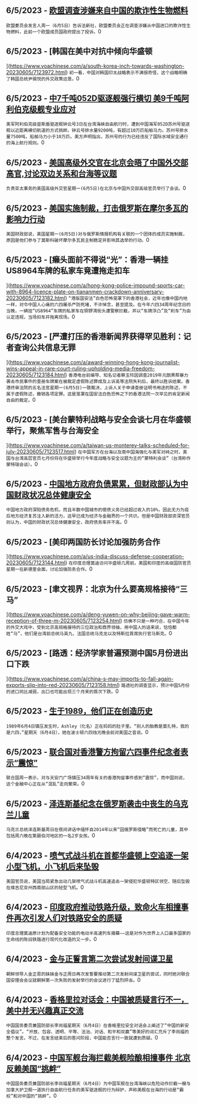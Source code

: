 
  ## 6/5/2023 - [欧盟调查涉嫌来自中国的欺诈性生物燃料](https://www.voachinese.com/a/eu-probes-alleged-fraudulent-biofuel-from-china-20230605/7123934.html)
 ```欧盟委员会发言人周一（6月5日）告诉法新社，欧盟委员会正在调查涉嫌从中国进口的欺诈性生物燃料，此前一个欧盟成员国政府提出了投诉。```0
  ## 6/5/2023 - [韩国在美中对抗中倾向华盛顿

](https://www.voachinese.com/a/south-korea-inch-towards-washington-20230605/7123972.html)
 ```初一看，中国对韩国印太战略表示不满很奇怪，这个战略明确了韩国总统尹锡悦的外交政策远景。```0
  ## 6/5/2023 - [中7千吨052D驱逐舰强行横切  美9千吨阿利伯克级舰专业应对](https://www.voachinese.com/a/chinese-052d-destroyer-cuts-off-u-s-arleigh-burke-class-destroyer-uss-chung-hoon-in-taiwan-strait-20230606/7123945.html)
 ```美军阿利伯克级宙斯盾驱逐舰钟云号3日在台湾海峡自由航行时，遭到中国海军052D苏州号驱逐舰以近距离横切航道的方式挑衅。钟云号排水量9200吨，有超过10万匹船舶马力。苏州号排水量7500吨，船舶马力小于10万匹。美方声明指出，苏州号的行为已经违反了国际水域安全通行的海上航行规则。```0
  ## 6/5/2023 - [美国高级外交官在北京会晤了中国外交部高官,讨论双边关系和台海等议题](https://www.voachinese.com/a/us-china-beijing-diplomats-meeting-20230605/7123946.html)
 ```负责亚太事务的美国高级外交官星期一(6月5日)在北京与中国外交部高级官员举行了会谈。```0
  ## 6/5/2023 - [美国实施制裁，打击俄罗斯在摩尔多瓦的影响力行动](https://www.voachinese.com/a/us-sanctions-target-russian-influence-campaign-in-moldova-20230605/7123818.html)
 ```美国财政部说，美国星期一(6月5日)对与俄罗斯情报机构有关联的一个团体的成员实施制裁，原因是他们参与了莫斯科破坏摩尔多瓦民主制稳定并影响其选举的行动。```0
  ## 6/5/2023 - [癞头面前不得说“光”：香港一辆挂US8964车牌的私家车竟遭拖走扣车 

](https://www.voachinese.com/a/hong-kong-police-impound-sports-car-with-8964-licence-plate-on-tiananmen-crackdown-anniversary-20230605/7123182.html)
 ```“港版国安法”白色恐怖笼罩下的香港社会，近年也像中国内地一样，对令中国人心痛的六四屠杀严防死堵，不许悼念，甚至提及。在今年六四34周年纪念日的当晚，一辆挂“US8964”车牌的私家车在铜锣湾街头遭警察拦截，并以“车牌浮凸”及“刹车”为由认定违规，当场扣车并拖离现场。```0
  ## 6/5/2023 - [严遭打压的香港新闻界获得罕见胜利：记者查询公共信息无罪

](https://www.voachinese.com/a/award-winning-hong-kong-journalist-wins-appeal-in-rare-court-ruling-upholding-media-freedom-20230605/7123184.html)
 ```香港电台前编导、知名记者蔡玉玲因调查2019年元朗黑帮暴力袭击市民事件的查册车牌案在被裁定虚假陈述罪成及上诉高等法院失利后，最终以胜诉结案。香港终审法院的五名法官星期一(6月5日)一致裁决，上诉人关于申请查册证明书用途的陈述，不属于虚假陈述，撤销各项定罪。这是笼罩在国安法白色恐怖之下的香港法院一次罕见的肯定新闻自由的裁定。```0
  ## 6/5/2023 - [美台蒙特利战略与安全会谈七月在华盛顿举行，聚焦军售与台海安全

](https://www.voachinese.com/a/taiwan-us-monterey-talks-scheduled-for-july-20230605/7123517.html)
 ```在中国军方在台海以及南中国海强化与美军对峙之时，美国与台湾高层官员七月份将在华盛顿举行今年度战略与安全议题为主的“蒙特利会谈”（台湾称作蒙特瑞会谈）。```0
  ## 6/5/2023 - [中国地方政府负债累累，但财政部认为中国财政状况总体健康安全 ](https://www.voachinese.com/a/china-s-finance-ministry-shrugs-off-concerns-over-local-government-debts-20230605/7123175.html)
 ```中国地方政府深陷债务危机，而且半数中国城市的偿债义务已经超过收入的10%，因此无力为疫后地方经济复苏注入新的活力，这早已成为经济与金融界的一个共识。但是中国财政部资深官员则认为，中国的财政状况总体健康安全，政府债务率并不高。```0
  ## 6/5/2023 - [美印两国防长讨论加强防务合作

](https://www.voachinese.com/a/us-india-discuss-defense-cooperation-20230605/7123144.html)
 ```在印度总理莫迪访问华盛顿几周前，美国和印度的高级国防官员星期一在新德里会面，讨论加强防务合作。```0
  ## 6/5/2023 - [聿文视界：北京为什么要高规格接待“三马”

](https://www.voachinese.com/a/deng-yuwen-on-why-beijing-gave-warm-reception-of-three-m-20230605/7123254.html)
 ```仿佛不只是一种巧合，在中国今年的外交大戏中，受到北京高规格接待的三位政治和商界领袖，用中国人的话来说，恰恰都姓“马”，他们是台湾前总统马英九、法国总统马克龙以及特斯拉首席执行官马斯克。```0
  ## 6/5/2023 - [路透：经济学家普遍预测中国5月份进出口下跌

](https://www.voachinese.com/a/china-s-may-imports-to-fall-again-exports-slip-into-red-20230605/7123158.html)
 ```路透社的调查显示，预计中国5月份的进口同比减弱，出口也可能出现三个月来的首次下跌。```0
  ## 6/5/2023 - [生于1989，他们正在创造历史 ](https://www.voachinese.com/a/commemorative-events-in-boston-20230604/7123010.html)
 ```1989年6月4日镇压发生时，Ashley（化名）正在妈妈的肚子里。“别人的胎教是莫扎特，我的是六四，”星期天（6月4日），她在波士顿六四烛光晚会前对美国之音说。```0
  ## 6/5/2023 - [联合国对香港警方拘留六四事件纪念者表示“震惊”](https://www.voachinese.com/a/united-nations-alarmed-by-hong-kong-june-4-detentions-20230605/7123009.html)
 ```联合国周一表示，对与天安门广场镇压34周年有关的香港拘留事件感到“震惊”，而中国则说，这个金融中心正在从“混乱”走向繁荣。```0
  ## 6/5/2023 - [泽连斯基纪念在俄罗斯袭击中丧生的乌克兰儿童](https://www.voachinese.com/a/latest-in-ukraine-zelenskyy-remembers-ukrainian-children-killed-in-russian-attacks-/7122947.html)
 ```乌克兰总统泽连斯基周日在夜间讲话中缅怀自2014年以来“因俄罗斯侵略”而死亡的儿童，其中包括周六晚在第聂伯河地区的一名2岁女孩。```0
  ## 6/4/2023 - [喷气式战斗机在首都华盛顿上空追逐一架小型飞机，小飞机后来坠毁 ](https://www.voachinese.com/a/jet-fighters-chase-small-plane-in-washington-dc-area-before-it-crashes/7122593.html)
 ```美国官员说，美国当局紧急出动几架喷气式战斗机高速追击一架侵犯华盛顿特区领空、随后坠毁在维吉尼亚州西南部山区的轻型飞机。```0
  ## 6/4/2023 - [印度政府推动铁路升级，致命火车相撞事件再次引发人们对铁路安全的质疑](https://www.voachinese.com/a/india-s-deadly-train-crash-renews-questions-over-safety-as-government-pushes-railway-upgrade/7122586.html)
 ```印度总理莫迪原计划为配备安全功能的电动半高速列车揭幕——这是对作为世界上人口最多国家的生命线的陈旧铁路进行现代化改造的又一步。```0
  ## 6/4/2023 - [金与正誓言第二次尝试发射间谍卫星](https://www.voachinese.com/a/north-korean-leader-s-sister-vows-2nd-attempt-to-launch-spy-satellite/7122563.html)
 ```朝鲜领导人金正恩的妹妹金与正周日再次发誓要推动第二次发射间谍卫星的尝试，同时她对联合国安理会会议就朝鲜第一次失败的发射举行的会议进行了猛烈抨击。```0
  ## 6/4/2023 - [香格里拉对话会：中国被质疑言行不一，美中并无兴趣真正交流](https://www.voachinese.com/a/lishangfu-shangri-la-china-hypocrisy-20230604/7122424.html)
 ```中国国务委员兼国防部长李尚福星期天（6月4日）在香格里拉安全对话会上阐述了“中国的新安全倡议”。“开放、包容、透明、平等、法治、对话、和平和双赢”等美好的词汇充斥了李尚福的整个发言。不过，在发言结束后的答问阶段，中国能否言行一致就遭到质疑。```0
  ## 6/4/2023 - [中国军舰台海拦截美舰险酿相撞事件 北京反赖美国“挑衅”](https://www.voachinese.com/a/china-defends-buzzing-american-warship-in-taiwan-strait-20230604/7122389.html)
 ```中国国务委员兼国防部长李尚福星期天（6月4日）为中国军舰在台湾海峡以危险动作拦截一艘与加拿大护卫舰一道执行自由航行任务的美军驱逐舰的行为辩护，声称美舰在台海的行动是“霸权”和对中国的“挑衅”。```0